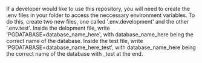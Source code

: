 If a developer would like to use this repository, you will need to create the .env files in your folder to access the neccessary environment variables. To do this, create two new files, one called '.env.development' and the other '.env.test'. Inside the delopment file, write 'PGDATABASE=database_name_here', with database_name_here being the correct name of the database. Inside the test file, write 'PGDATABASE=database_name_here_test', with database_name_here being the correct name of the database with \_test at the end.
